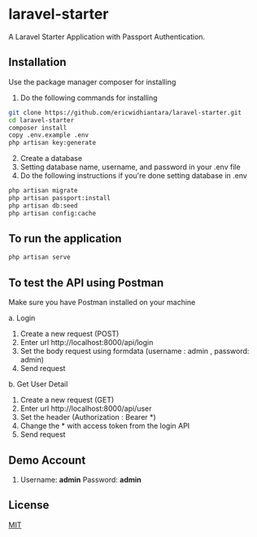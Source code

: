 # laravel-starter
A Laravel Starter Application with Passport Authentication.

## Installation

Use the package manager composer for installing

1. Do the following commands for installing
```bash
git clone https://github.com/ericwidhiantara/laravel-starter.git
cd laravel-starter
composer install
copy .env.example .env
php artisan key:generate
```

2. Create a database 
3. Setting database name, username, and password in your .env file
4. Do the following instructions if you're done setting database in .env
```bash
php artisan migrate
php artisan passport:install
php artisan db:seed
php artisan config:cache
```

## To run the application
```bash
php artisan serve
```

## To test the API using Postman
Make sure you have Postman installed on your machine

a. Login
1. Create a new request (POST)
2. Enter url http://localhost:8000/api/login
3. Set the body request using formdata (username : admin , password: admin)
4. Send request

b. Get User Detail
1. Create a new request (GET)
2. Enter url http://localhost:8000/api/user
3. Set the header (Authorization : Bearer *)
4. Change the * with access token from the login API
5. Send request

## Demo Account
1.  Username: **admin**
    Password: **admin** 
    
## License
[MIT](https://choosealicense.com/licenses/mit/)
